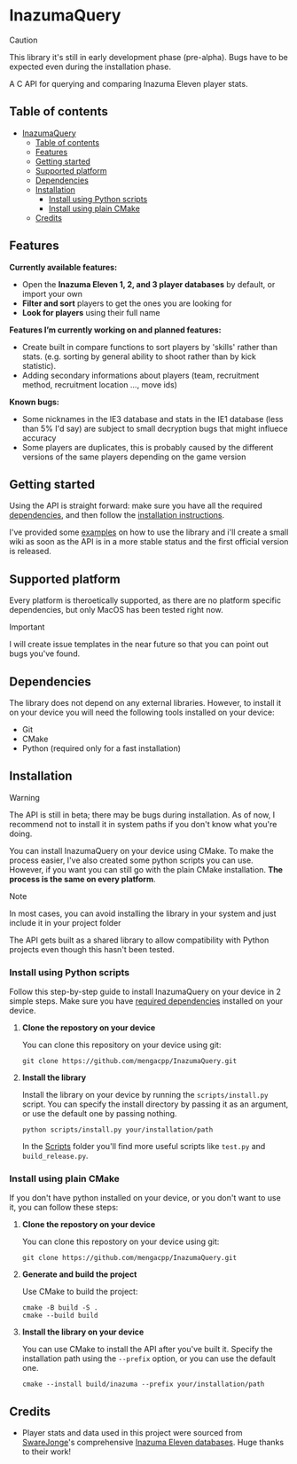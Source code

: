 # InazumaQuery

> [!CAUTION]
> This library it's still in early development phase (pre-alpha). Bugs have to be expected even during the installation phase.

A C API for querying and comparing Inazuma Eleven player stats.

## Table of contents

- [InazumaQuery](#inazumaquery)
  - [Table of contents](#table-of-contents)
  - [Features](#features)
  - [Getting started](#getting-started)
  - [Supported platform](#supported-platform)
  - [Dependencies](#dependencies)
  - [Installation](#installation)
    - [Install using Python scripts](#install-using-python-scripts)
    - [Install using plain CMake](#install-using-plain-cmake)
  - [Credits](#credits)

## Features

**Currently available features:**

- Open the **Inazuma Eleven 1, 2, and 3 player databases** by default, or import your own
- **Filter and sort** players to get the ones you are looking for
- **Look for players** using their full name

**Features I’m currently working on and planned features:**

- Create built in compare functions to sort players by 'skills' rather than stats. (e.g. sorting by general ability to shoot rather than by kick statistic).  
- Adding secondary informations about players (team, recruitment method, recruitment location ..., move ids)

**Known bugs:**

- Some nicknames in the IE3 database and stats in the IE1 database (less than 5% I'd say) are subject to small decryption bugs that might influece accuracy
- Some players are duplicates, this is probably caused by the different versions of the same players depending on the game version

## Getting started

Using the API is straight forward: make sure you have all the required [dependencies](#dependencies), and then follow the [installation instructions](#installation).



I've provided some [examples](https://github.com/mengacpp/InazumaQuery/tree/main/examples) on how to use the library and i'll create a small wiki as soon as the API is in a more stable status and the first official version is released.

## Supported platform

Every platform is theroetically supported, as there are no platform specific dependencies, but only MacOS has been tested right now.

> [!IMPORTANT]
> I will create issue templates in the near future so that you can point out bugs you've found.

## Dependencies

The library does not depend on any external libraries. However, to install it on your device you will need the following tools installed on your device:

- Git
- CMake
- Python (required only for a fast installation)

## Installation

> [!WARNING]
> The API is still in beta; there may be bugs during installation. As of now, I recommend not to install it in system paths if you don't know what you're doing.

You can install InazumaQuery on your device using CMake. To make the process easier, I've also created some python scripts you can use. However, if you want you can still go with the plain CMake installation. **The process is the same on every platform**.

> [!NOTE]
> In most cases, you can avoid installing the library in your system and just include it in your project folder

The API gets built as a shared library to allow compatibility with Python projects even though this hasn't been tested.

### Install using Python scripts

Follow this step-by-step guide to install InazumaQuery on your device in 2 simple steps. Make sure you have [required dependencies](#dependencies) installed on your device.

1. **Clone the repostory on your device**

    You can clone this repository on your device using git:

    ```terminal
    git clone https://github.com/mengacpp/InazumaQuery.git
    ```

2. **Install the library**

    Install the library on your device by running the `scripts/install.py` script. You can specify the install directory by passing it as an argument, or use the default one by passing nothing.

    ```terminal
    python scripts/install.py your/installation/path
    ```

    In the [Scripts](https://github.com/mengacpp/InazumaQuery/tree/main/scripts) folder you'll find more useful scripts like `test.py` and `build_release.py`.

### Install using plain CMake

If you don't have python installed on your device, or you don't want to use it, you can follow these steps:

1. **Clone the repostory on your device**

    You can clone this repostory on your device using git:

    ```terminal
    git clone https://github.com/mengacpp/InazumaQuery.git
    ```

2. **Generate and build the project**

    Use CMake to build the project:

    ```terminal
    cmake -B build -S . 
    cmake --build build
    ```

3. **Install the library on your device**

    You can use CMake to install the API after you've built it. Specify the installation path using the `--prefix` option, or you can use the default one.

    ```terminal
    cmake --install build/inazuma --prefix your/installation/path
    ```

## Credits

- Player stats and data used in this project were sourced from [SwareJonge](https://github.com/SwareJonge)'s comprehensive [Inazuma Eleven databases](https://docs.google.com/spreadsheets/d/1qfanvDyPubSLyfcOMuXN9IbGtr7U1jr-5FRCf2R7FQA/edit?gid=469737450#gid=469737450). Huge thanks to their work!
